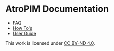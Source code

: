 # AtroPIM Documentation

- [FAQ](faq/)
- [How To's](how-tos/)
- [User Guide](user-guide/)

This work is licensed under [CC BY-ND 4.0](https://creativecommons.org/licenses/by-nd/4.0/).
